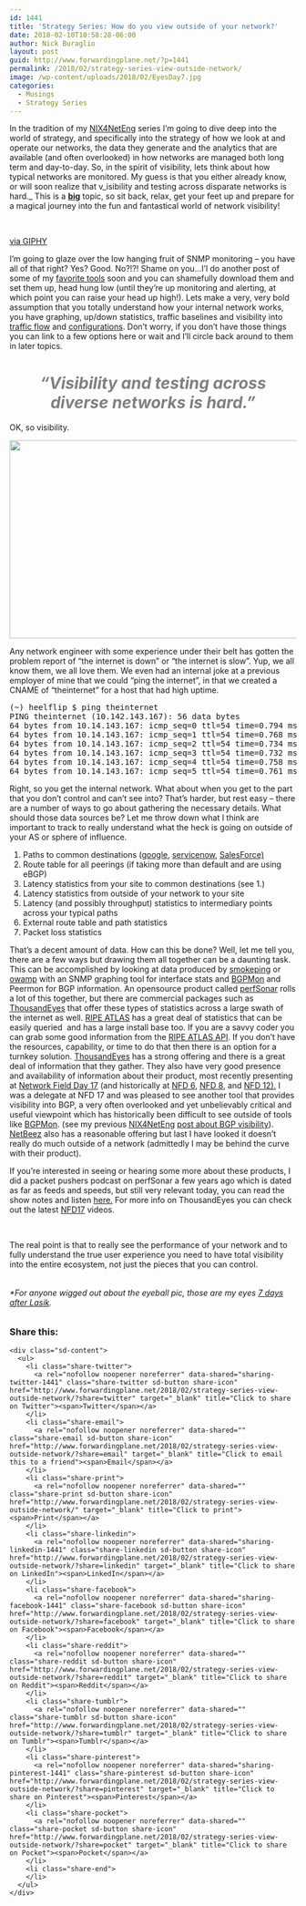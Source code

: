 ```yaml
---
id: 1441
title: 'Strategy Series: How do you view outside of your network?'
date: 2018-02-10T10:58:28-06:00
author: Nick Buraglio
layout: post
guid: http://www.forwardingplane.net/?p=1441
permalink: /2018/02/strategy-series-view-outside-network/
image: /wp-content/uploads/2018/02/EyesDay7.jpg
categories:
  - Musings
  - Strategy Series
---
```

In the tradition of my [NIX4NetEng](https://www.forwardingplane.net/topics/nix4neteng/) series I&#8217;m going to dive deep into the world of strategy, and specifically into the strategy of how we look at and operate our networks, the data they generate and the analytics that are available (and often overlooked) in how networks are managed both long term and day-to-day. So, in the spirit of visibility, lets think about how typical networks are monitored. My guess is that you either already know, or will soon realize that v_isibility and testing across disparate networks is hard._ This is a <span style="text-decoration: underline;"><strong>big</strong></span> topic, so sit back, relax, get your feet up and prepare for a magical journey into the fun and fantastical world of network visibility!

<center>
  <br />
</center>

  
[via GIPHY](https://giphy.com/gifs/magic-krhB8ydCQiYZq)

I&#8217;m going to glaze over the low hanging fruit of SNMP monitoring &#8211; you have all of that right? Yes? Good. No?!?! Shame on you&#8230;I&#8217;l do another post of some of my [favorite tools](https://www.librenms.org/) soon and you can shamefully download them and set them up, head hung low (until they&#8217;re up monitoring and alerting, at which point you can raise your head up high!). Lets make a very, very bold assumption that you totally understand how your internal network works, you have graphing, up/down statistics, traffic baselines and visibility into [traffic flow](http://www.forwardingplane.net/2017/12/what-is-your-netflow-strategy/) and [configurations](http://www.forwardingplane.net/2017/10/configuration-backups-opportunity-automation-management/). Don&#8217;t worry, if you don&#8217;t have those things you can link to a few options here or wait and I&#8217;ll circle back around to them in later topics.

<h1 style="text-align: center;">
  <span style="color: #808080;"><em>&#8220;Visibility and testing across diverse networks is hard.&#8221;</em></span>
</h1>

OK, so visibility.

<img class="alignnone size-large" src="http://www.nickburaglio.com/wp-content/uploads/2015/09/day7.jpg" width="1132" height="348" /> 

Any network engineer with some experience under their belt has gotten the problem report of &#8220;the internet is down&#8221; or &#8220;the internet is slow&#8221;. Yup, we all know them, we all love them. We even had an internal joke at a previous employer of mine that we could &#8220;ping the internet&#8221;, in that we created a CNAME of &#8220;theinternet&#8221; for a host that had high uptime.

<pre>(~) heelflip $ ping theinternet
PING theinternet (10.142.143.167): 56 data bytes
64 bytes from 10.14.143.167: icmp_seq=0 ttl=54 time=0.794 ms
64 bytes from 10.14.143.167: icmp_seq=1 ttl=54 time=0.768 ms
64 bytes from 10.14.143.167: icmp_seq=2 ttl=54 time=0.734 ms
64 bytes from 10.14.143.167: icmp_seq=3 ttl=54 time=0.732 ms
64 bytes from 10.14.143.167: icmp_seq=4 ttl=54 time=0.758 ms
64 bytes from 10.14.143.167: icmp_seq=5 ttl=54 time=0.761 ms</pre>

Right, so you get the internal network. What about when you get to the part that you don&#8217;t control and can&#8217;t see into? That&#8217;s harder, but rest easy &#8211; there are a number of ways to go about gathering the necessary details. What should those data sources be? Let me throw down what I think are important to track to really understand what the heck is going on outside of your AS or sphere of influence.

  1. Paths to common destinations ([google](https://google.com), [servicenow](https://www.servicenow.com), [SalesForce)](https://www.salesforce.com)
  2. Route table for all peerings (if taking more than default and are using eBGP)
  3. Latency statistics from your site to common destinations (see 1.)
  4. Latency statistics from outside of your network to your site
  5. Latency (and possibly throughput) statistics to intermediary points across your typical paths
  6. External route table and path statistics
  7. Packet loss statistics

That&#8217;s a decent amount of data. How can this be done? Well, let me tell you, there are a few ways but drawing them all together can be a daunting task. This can be accomplished by looking at data produced by [smokeping](https://oss.oetiker.ch/smokeping/) or [owamp](https://github.com/perfsonar/owamp) with an SNMP graphing tool for interface stats and [BGPMon](https://bgpmon.net/) and Peermon for BGP information. An opensource product called [perfSonar](https://www.perfsonar.net/) rolls a lot of this together, but there are commercial packages such as [ThousandEyes](https://www.thousandeyes.com/) that offer these types of statistics across a large swath of the internet as well. [RIPE ATLAS](https://atlas.ripe.net/) has a great deal of statistics that can be easily queried  and has a large install base too. If you are a savvy coder you can grab some good information from the [RIPE ATLAS API](https://atlas.ripe.net/docs/api/v2/manual/). If you don&#8217;t have the resources, capability, or time to do that then there is an option for a turnkey solution. <a style="font-family: -apple-system, BlinkMacSystemFont, 'Segoe UI', Roboto, Oxygen-Sans, Ubuntu, Cantarell, 'Helvetica Neue', sans-serif;" href="https://www.thousandeyes.com">ThousandEyes</a> <span style="font-family: -apple-system, BlinkMacSystemFont, 'Segoe UI', Roboto, Oxygen-Sans, Ubuntu, Cantarell, 'Helvetica Neue', sans-serif;">has a strong offering and there is a great deal of information that they gather. They also have very good presence and availability of information about their product, most recently presenting at </span><a style="font-family: -apple-system, BlinkMacSystemFont, 'Segoe UI', Roboto, Oxygen-Sans, Ubuntu, Cantarell, 'Helvetica Neue', sans-serif;" href="http://techfieldday.com/appearance/thousandeyes-presents-at-networking-field-day-17/">Network Field Day 17</a> <span style="font-family: -apple-system, BlinkMacSystemFont, 'Segoe UI', Roboto, Oxygen-Sans, Ubuntu, Cantarell, 'Helvetica Neue', sans-serif;">(and historically at </span><a style="font-family: -apple-system, BlinkMacSystemFont, 'Segoe UI', Roboto, Oxygen-Sans, Ubuntu, Cantarell, 'Helvetica Neue', sans-serif;" href="http://techfieldday.com/appearance/thousandeyes-presents-at-networking-field-day-6/">NFD 6</a><span style="font-family: -apple-system, BlinkMacSystemFont, 'Segoe UI', Roboto, Oxygen-Sans, Ubuntu, Cantarell, 'Helvetica Neue', sans-serif;">, </span><a style="font-family: -apple-system, BlinkMacSystemFont, 'Segoe UI', Roboto, Oxygen-Sans, Ubuntu, Cantarell, 'Helvetica Neue', sans-serif;" href="http://techfieldday.com/appearance/thousandeyes-presents-at-networking-field-day-8/">NFD 8</a><span style="font-family: -apple-system, BlinkMacSystemFont, 'Segoe UI', Roboto, Oxygen-Sans, Ubuntu, Cantarell, 'Helvetica Neue', sans-serif;">, and </span><a style="font-family: -apple-system, BlinkMacSystemFont, 'Segoe UI', Roboto, Oxygen-Sans, Ubuntu, Cantarell, 'Helvetica Neue', sans-serif;" href="http://techfieldday.com/appearance/thousandeyes-presents-at-networking-field-day-12/">NFD 12).</a><span style="font-family: -apple-system, BlinkMacSystemFont, 'Segoe UI', Roboto, Oxygen-Sans, Ubuntu, Cantarell, 'Helvetica Neue', sans-serif;"> I was a delegate at NFD 17 and was pleased to see another tool that provides visibility into BGP, a very often overlooked and yet </span><span style="font-family: -apple-system, system-ui, 'Segoe UI', Roboto, Oxygen-Sans, Ubuntu, Cantarell, 'Helvetica Neue', sans-serif;">unbelievably</span><span style="font-family: -apple-system, BlinkMacSystemFont, 'Segoe UI', Roboto, Oxygen-Sans, Ubuntu, Cantarell, 'Helvetica Neue', sans-serif;"> critical and useful viewpoint which has historically been difficult to see outside of tools like </span><a style="font-family: -apple-system, BlinkMacSystemFont, 'Segoe UI', Roboto, Oxygen-Sans, Ubuntu, Cantarell, 'Helvetica Neue', sans-serif;" href="http://www.forwardingplane.net/2015/03/opendns-acquires-bgpmon-and-the-future-of-route-monitoring/">BGPMon</a><span style="font-family: -apple-system, BlinkMacSystemFont, 'Segoe UI', Roboto, Oxygen-Sans, Ubuntu, Cantarell, 'Helvetica Neue', sans-serif;">. (see my previous </span><a style="font-family: -apple-system, BlinkMacSystemFont, 'Segoe UI', Roboto, Oxygen-Sans, Ubuntu, Cantarell, 'Helvetica Neue', sans-serif;" href="https://www.forwardingplane.net/topics/nix4neteng/">NIX4NetEng</a> <a style="font-family: -apple-system, BlinkMacSystemFont, 'Segoe UI', Roboto, Oxygen-Sans, Ubuntu, Cantarell, 'Helvetica Neue', sans-serif;" href="http://www.forwardingplane.net/2014/03/bgp-tools-troubleshooting-and-monitoring-external-routing-in-a-nutshell/">post about BGP visibility</a><span style="font-family: -apple-system, BlinkMacSystemFont, 'Segoe UI', Roboto, Oxygen-Sans, Ubuntu, Cantarell, 'Helvetica Neue', sans-serif;">). </span><a style="font-family: -apple-system, BlinkMacSystemFont, 'Segoe UI', Roboto, Oxygen-Sans, Ubuntu, Cantarell, 'Helvetica Neue', sans-serif;" href="http://techfieldday.com/appearance/netbeez-presents-at-networking-field-day-9/">NetBeez</a> <span style="font-family: -apple-system, BlinkMacSystemFont, 'Segoe UI', Roboto, Oxygen-Sans, Ubuntu, Cantarell, 'Helvetica Neue', sans-serif;">also has a reasonable offering but last I have looked it doesn&#8217;t really do much outside of a network (admittedly I may be behind the curve with their product).</span>

If you&#8217;re interested in seeing or hearing some more about these products, I did a packet pushers podcast on perfSonar a few years ago which is dated as far as feeds and speeds, but still very relevant today, you can read the show notes and listen [here.](http://packetpushers.net/podcast/podcasts/show-163-open-source-perfsonar-finds-the-flaws-impacting-the-flows/) For more info on ThousandEyes you can check out the latest [NFD17](http://techfieldday.com/event/nfd17/) videos.







&nbsp;

The real point is that to really see the performance of your network and to fully understand the true user experience you need to have total visibility into the entire ecosystem, not just the pieces that you can control.

###### 

###### *For anyone wigged out about the eyeball pic, those are my eyes [7 days after Lasik](http://www.nickburaglio.com/2015/09/02/eg-html/).

<div class="sharedaddy sd-sharing-enabled">
  <div class="robots-nocontent sd-block sd-social sd-social-icon-text sd-sharing">
    <h3 class="sd-title">
      Share this:
    </h3>
    
    <div class="sd-content">
      <ul>
        <li class="share-twitter">
          <a rel="nofollow noopener noreferrer" data-shared="sharing-twitter-1441" class="share-twitter sd-button share-icon" href="http://www.forwardingplane.net/2018/02/strategy-series-view-outside-network/?share=twitter" target="_blank" title="Click to share on Twitter"><span>Twitter</span></a>
        </li>
        <li class="share-email">
          <a rel="nofollow noopener noreferrer" data-shared="" class="share-email sd-button share-icon" href="http://www.forwardingplane.net/2018/02/strategy-series-view-outside-network/?share=email" target="_blank" title="Click to email this to a friend"><span>Email</span></a>
        </li>
        <li class="share-print">
          <a rel="nofollow noopener noreferrer" data-shared="" class="share-print sd-button share-icon" href="http://www.forwardingplane.net/2018/02/strategy-series-view-outside-network/" target="_blank" title="Click to print"><span>Print</span></a>
        </li>
        <li class="share-linkedin">
          <a rel="nofollow noopener noreferrer" data-shared="sharing-linkedin-1441" class="share-linkedin sd-button share-icon" href="http://www.forwardingplane.net/2018/02/strategy-series-view-outside-network/?share=linkedin" target="_blank" title="Click to share on LinkedIn"><span>LinkedIn</span></a>
        </li>
        <li class="share-facebook">
          <a rel="nofollow noopener noreferrer" data-shared="sharing-facebook-1441" class="share-facebook sd-button share-icon" href="http://www.forwardingplane.net/2018/02/strategy-series-view-outside-network/?share=facebook" target="_blank" title="Click to share on Facebook"><span>Facebook</span></a>
        </li>
        <li class="share-reddit">
          <a rel="nofollow noopener noreferrer" data-shared="" class="share-reddit sd-button share-icon" href="http://www.forwardingplane.net/2018/02/strategy-series-view-outside-network/?share=reddit" target="_blank" title="Click to share on Reddit"><span>Reddit</span></a>
        </li>
        <li class="share-tumblr">
          <a rel="nofollow noopener noreferrer" data-shared="" class="share-tumblr sd-button share-icon" href="http://www.forwardingplane.net/2018/02/strategy-series-view-outside-network/?share=tumblr" target="_blank" title="Click to share on Tumblr"><span>Tumblr</span></a>
        </li>
        <li class="share-pinterest">
          <a rel="nofollow noopener noreferrer" data-shared="sharing-pinterest-1441" class="share-pinterest sd-button share-icon" href="http://www.forwardingplane.net/2018/02/strategy-series-view-outside-network/?share=pinterest" target="_blank" title="Click to share on Pinterest"><span>Pinterest</span></a>
        </li>
        <li class="share-pocket">
          <a rel="nofollow noopener noreferrer" data-shared="" class="share-pocket sd-button share-icon" href="http://www.forwardingplane.net/2018/02/strategy-series-view-outside-network/?share=pocket" target="_blank" title="Click to share on Pocket"><span>Pocket</span></a>
        </li>
        <li class="share-end">
        </li>
      </ul>
    </div>
  </div>
</div>